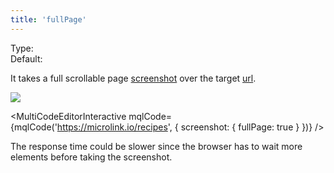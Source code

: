 ```yaml
---
title: 'fullPage'
---
```


Type: <Type children='<boolean>'/><br/>
Default: <Type children='false'/>

It takes a full scrollable page [screenshot](/docs/api/parameters/screenshot) over the target [url](/docs/api/parameters/url).

<Image maxWidth='40%' src="https://cdn.microlink.io/docs/recipes.png" />

<MultiCodeEditorInteractive mqlCode={mqlCode('https://microlink.io/recipes', { screenshot: { fullPage: true } })} />

The response time could be slower since the browser has to wait more elements before taking the screenshot.

